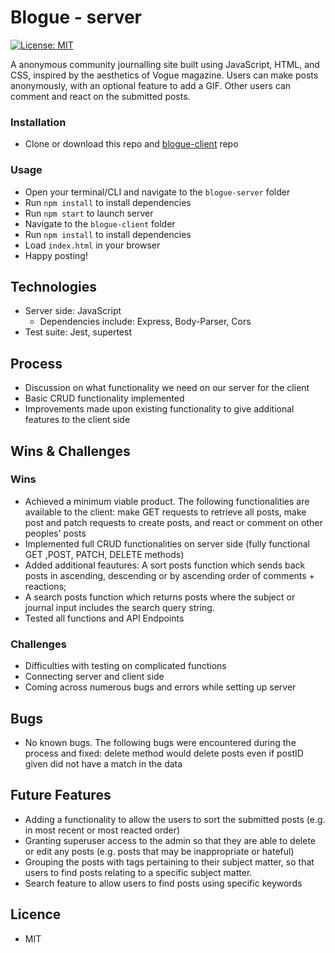 # Blogue - server

[![License: MIT](https://img.shields.io/badge/License-MIT-yellow.svg)](https://opensource.org/licenses/MIT)

A anonymous community journalling site built using JavaScript, HTML, and CSS, inspired by the aesthetics of Vogue magazine.
Users can make posts anonymously, with an optional feature to add a GIF.
Other users can comment and react on the submitted posts.

### Installation

-   Clone or download this repo and [blogue-client](https://github.com/roselynle/blogue-client) repo

### Usage

-   Open your terminal/CLI and navigate to the `blogue-server` folder
-   Run `npm install` to install dependencies
-   Run `npm start` to launch server
-   Navigate to the `blogue-client` folder
-   Run `npm install` to install dependencies
-   Load `index.html` in your browser
-   Happy posting!

## Technologies

-   Server side: JavaScript
    -   Dependencies include: Express, Body-Parser, Cors
-   Test suite: Jest, supertest

## Process

-   Discussion on what functionality we need on our server for the client
-   Basic CRUD functionality implemented
-   Improvements made upon existing functionality to give additional features to the client side

## Wins & Challenges

### Wins

-   Achieved a minimum viable product. The following functionalities are available to the client: make GET requests to retrieve all posts, make post and patch requests to create posts, and react or comment on other peoples' posts
-   Implemented full CRUD functionalities on server side (fully functional GET ,POST, PATCH, DELETE methods)
-   Added additional feautures: A sort posts function which sends back posts in ascending, descending or by ascending order of comments + reactions;
-   A search posts function which returns posts where the subject or journal input includes the search query string.
-   Tested all functions and API Endpoints

### Challenges

-   Difficulties with testing on complicated functions
-   Connecting server and client side
-   Coming across numerous bugs and errors while setting up server

## Bugs

-   No known bugs. The following bugs were encountered during the process and fixed: delete method would delete posts even if postID given did not have a match in the data

## Future Features

-   Adding a functionality to allow the users to sort the submitted posts (e.g. in most recent or most reacted order)
-   Granting superuser access to the admin so that they are able to delete or edit any posts (e.g. posts that may be inappropriate or hateful)
-   Grouping the posts with tags pertaining to their subject matter, so that users to find posts relating to a specific subject matter.
-   Search feature to allow users to find posts using specific keywords

## Licence

-   MIT
